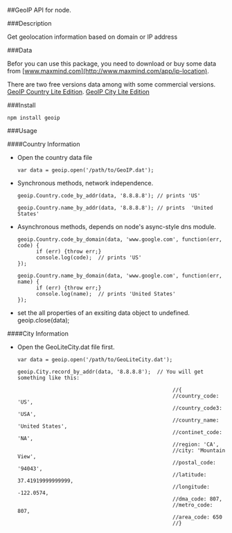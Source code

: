 ##GeoIP API for node.

###Description

Get geolocation information based on domain or IP address

###Data

Befor you can use this package, you need to download or buy some data from [www.maxmind.com](http://www.maxmind.com/app/ip-location).

There are two free versions data among with some commercial versions.
[GeoIP Country Lite Edition](http://geolite.maxmind.com/download/geoip/database/GeoLiteCountry/GeoIP.dat.gz).
[GeoIP City Lite Edition](http://geolite.maxmind.com/download/geoip/database/GeoLiteCity.dat.gz)

###Install

    npm install geoip

###Usage

####Country Information

* Open the country data file

      var data = geoip.open('/path/to/GeoIP.dat');

* Synchronous methods, network independence.

      geoip.Country.code_by_addr(data, '8.8.8.8'); // prints 'US'

      geoip.Country.name_by_addr(data, '8.8.8.8'); // prints  'United States'

* Asynchronous methods, depends on node's async-style dns module.

      geoip.Country.code_by_domain(data, 'www.google.com', function(err, code) {
            if (err) {throw err;}
            console.log(code);  // prints 'US'
      });

      geoip.Country.name_by_domain(data, 'www.google.com', function(err, name) {
            if (err) {throw err;}
            console.log(name);  // prints 'United States'
      });
* set the all properties of an exsiting data object to undefined.
      geoip.close(data);

####City Information

* Open the GeoLiteCity.dat file first.

      var data = geoip.open('/path/to/GeoLiteCity.dat');

      geoip.City.record_by_addr(data, '8.8.8.8');  // You will get something like this:

                                                        //{ 
                                                        //country_code: 'US',
                                                        //country_code3: 'USA',
                                                        //country_name: 'United States',
                                                        //continet_code: 'NA',
                                                        //region: 'CA',
                                                        //city: 'Mountain View',
                                                        //postal_code: '94043',
                                                        //latitude: 37.41919999999999,
                                                        //longitude: -122.0574,
                                                        //dma_code: 807,
                                                        //metro_code: 807,
                                                        //area_code: 650 
                                                        //}   
